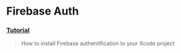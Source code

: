 # Firebase Auth
### [Tutorial](https://designcode.io/swiftui-advanced-handbook-firebase-auth)
> How to install Firebase authentification to your Xcode project


